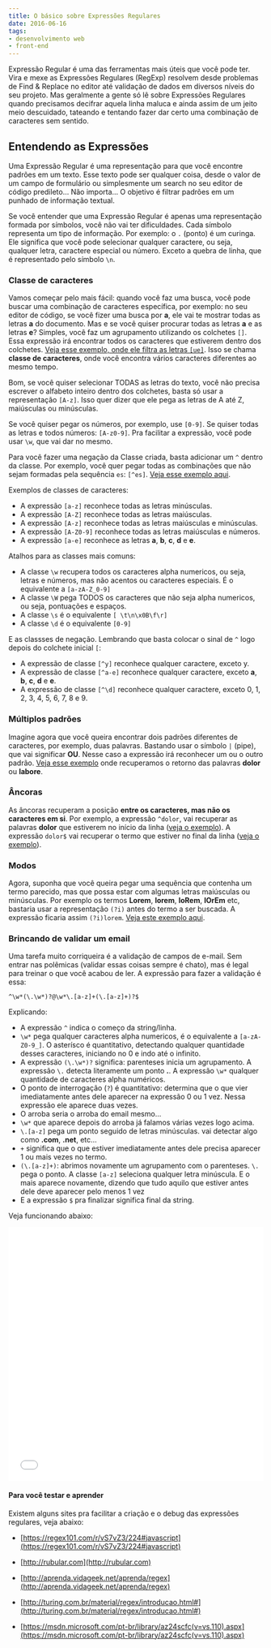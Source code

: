 ```yaml
---
title: O básico sobre Expressões Regulares
date: 2016-06-16
tags:
- desenvolvimento web
- front-end
---
```


Expressão Regular é uma das ferramentas mais úteis que você pode ter. Vira e mexe as Expressões Regulares (RegExp) resolvem desde problemas de Find & Replace no editor até validação de dados em diversos níveis do seu projeto. Mas geralmente a gente só lê sobre Expressões Regulares quando precisamos decifrar aquela linha maluca e ainda assim de um jeito meio descuidado, tateando e tentando fazer dar certo uma combinação de caracteres sem sentido.

## Entendendo as Expressões

Uma Expressão Regular é uma representação para que você encontre padrões em um texto. Esse texto pode ser qualquer coisa, desde o valor de um campo de formulário ou simplesmente um search no seu editor de código predileto… Não importa… O objetivo é filtrar padrões em um punhado de informação textual.

Se você entender que uma Expressão Regular é apenas uma representação formada por símbolos, você não vai ter dificuldades. Cada símbolo representa um tipo de informação. Por exemplo: o `.` (ponto) é um curinga. Ele significa que você pode selecionar qualquer caractere, ou seja, qualquer letra, caractere especial ou número. Exceto a quebra de linha, que é representado pelo símbolo `\n`.

### Classe de caracteres

Vamos começar pelo mais fácil: quando você faz uma busca, você pode buscar uma combinação de caracteres específica, por exemplo: no seu editor de código, se você fizer uma busca por **a**, ele vai te mostrar todas as letras **a** do documento. Mas e se você quiser procurar todas as letras **a** e as letras **e**? Simples, você faz um agrupamento utilizando os colchetes `[]`. Essa expressão irá encontrar todos os caracteres que estiverem dentro dos colchetes. [Veja esse exemplo, onde ele filtra as letras `[ue]`](http://rubular.com/r/i7apRSchRh). Isso se chama **classe de caracteres**, onde você encontra vários caracteres diferentes ao mesmo tempo.

Bom, se você quiser selecionar TODAS as letras do texto, você não precisa escrever o alfabeto inteiro dentro dos colchetes, basta só usar a representação `[A-z]`. Isso quer dizer que ele pega as letras de A até Z, maiúsculas ou minúsculas.

Se você quiser pegar os números, por exemplo, use `[0-9]`. Se quiser todas as letras e todos números: `[A-z0-9]`. Pra facilitar a expressão, você pode usar `\w`, que vai dar no mesmo.

Para você fazer uma negação da Classe criada, basta adicionar um `^` dentro da classe. Por exemplo, você quer pegar todas as combinações que não sejam formadas pela sequência `es`: `[^es]`. [Veja esse exemplo aqui](http://rubular.com/r/v5TNAzCQKa).

Exemplos de classes de caracteres:

*   A expressão `[a-z]` reconhece todas as letras minúsculas.
*   A expressão `[A-Z]` reconhece todas as letras maiúsculas.
*   A expressão `[A-z]` reconhece todas as letras maiúsculas e minúsculas.
*   A expressão `[A-Z0-9]` reconhece todas as letras maiúsculas e números.
*   A expressão `[a-e]` reconhece as letras **a**, **b**, **c**, **d** e **e**.

Atalhos para as classes mais comuns:

*   A classe `\w` recupera todos os caracteres alpha numericos, ou seja, letras e números, mas não acentos ou caracteres especiais. É o equivalente a `[a-zA-Z_0-9]`
*   A classe `\W` pega TODOS os caracteres que não seja alpha numericos, ou seja, pontuações e espaços.
*   A classe `\s` é o equivalente `[ \t\n\x0B\f\r]`
*   A classe `\d` é o equivalente `[0-9]`

E as classses de negação. Lembrando que basta colocar o sinal de `^` logo depois do colchete inicial `[`:

*   A expressão de classe `[^y]` reconhece qualquer caractere, exceto y.
*   A expressão de classe `[^a-e]` reconhece qualquer caractere, exceto **a**, **b**, **c**, **d** e **e**.
*   A expressão de classe `[^\d]` reconhece qualquer caractere, exceto 0, 1, 2, 3, 4, 5, 6, 7, 8 e 9\.

### Múltiplos padrões

Imagine agora que você queira encontrar dois padrões diferentes de caracteres, por exemplo, duas palavras. Bastando usar o símbolo `|` (pipe), que vai significar **OU**. Nesse caso a expressão irá reconhecer um ou o outro padrão. [Veja esse exemplo](http://rubular.com/r/QScUEY0F1D) onde recuperamos o retorno das palavras **dolor** ou **labore**.

### Âncoras

As âncoras recuperam a posição **entre os caracteres, mas não os caracteres em si**. Por exemplo, a expressão `^dolor`, vai recuperar as palavras **dolor** que estiverem no início da linha ([veja o exemplo](http://rubular.com/r/xLTGYJY1fz)). A expressão `dolor$` vai recuperar o termo que estiver no final da linha ([veja o exemplo](http://rubular.com/r/FdBuPNAeWE)).

### Modos

Agora, suponha que você queira pegar uma sequência que contenha um termo parecido, mas que possa estar com algumas letras maiúsculas ou minúsculas. Por exemplo os termos **Lorem**, **lorem**, **loRem**, **lOrEm** etc, bastaria usar a representação `(?i)` antes do termo a ser buscada. A expressão ficaria assim `(?i)lorem`. [Veja este exemplo aqui](http://rubular.com/r/oEesGNpNcZ).

### Brincando de validar um email

Uma tarefa muito corriqueira é a validação de campos de e-mail. Sem entrar nas polêmicas (validar essas coisas sempre é chato), mas é legal para treinar o que você acabou de ler. A expressão para fazer a validação é essa:

```
^\w*(\.\w*)?@\w*\.[a-z]+(\.[a-z]+)?$
```

Explicando:

*   A expressão `^` indica o começo da string/linha.
*   `\w*` pega qualquer caracteres alpha numericos, é o equivalente a `[a-zA-Z0-9_]`. O asterísco é quantitativo, detectando qualquer quantidade desses caracteres, iniciando no 0 e indo até o infinito.
*   A expressão `(\.\w*)?` significa: parenteses inicia um agrupamento. A expressão `\.` detecta literamente um ponto **.**. A expressão `\w*` qualquer quantidade de caracteres alpha numéricos.
*   O ponto de interrogação (`?`) é quantitativo: determina que o que vier imediatamente antes dele aparecer na expressão 0 ou 1 vez. Nessa expressão ele aparece duas vezes.
*   O arroba seria o arroba do email mesmo…
*   `\w*` que aparece depois do arroba já falamos várias vezes logo acima.
*   `\.[a-z]` pega um ponto seguido de letras minúsculas. vai detectar algo como **.com**, **.net**, etc…
*   `+` significa que o que estiver imediatamente antes dele precisa aparecer 1 ou mais vezes no termo.
*   `(\.[a-z]+)`: abrimos novamente um agrupamento com o parenteses. `\.` pega o ponto. A classe `[a-z]` seleciona qualquer letra minúscula. E o mais aparece novamente, dizendo que tudo aquilo que estiver antes dele deve aparecer pelo menos 1 vez
*   E a expressão `$` pra finalizar significa final da string.

Veja funcionando abaixo:

<iframe src="//jsfiddle.net/borrcmd4/7/embedded/result,js,html,css/" allowfullscreen="allowfullscreen" frameborder="0" height="500" width="100%"></iframe>

#### Para você testar e aprender

Existem alguns sites pra facilitar a criação e o debug das expressões regulares, veja abaixo:

*   [https://regex101.com/r/vS7vZ3/224#javascript](https://regex101.com/r/vS7vZ3/224#javascript)
*   [http://rubular.com](http://rubular.com)

*   [http://aprenda.vidageek.net/aprenda/regex](http://aprenda.vidageek.net/aprenda/regex)
*   [http://turing.com.br/material/regex/introducao.html#](http://turing.com.br/material/regex/introducao.html#)
*   [https://msdn.microsoft.com/pt-br/library/az24scfc(v=vs.110).aspx](https://msdn.microsoft.com/pt-br/library/az24scfc(v=vs.110).aspx)

